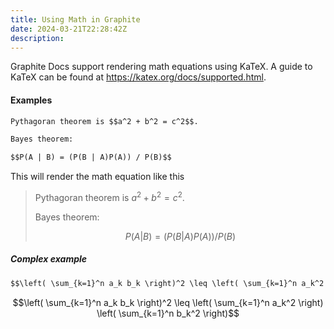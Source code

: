 ```yaml
---
title: Using Math in Graphite
date: 2024-03-21T22:28:42Z
description:
---
```


Graphite Docs support rendering math equations using KaTeX. A guide to KaTeX can be found at <https://katex.org/docs/supported.html>.

#### Examples

```markdown
Pythagoran theorem is $$a^2 + b^2 = c^2$$.

Bayes theorem:

$$P(A | B) = (P(B | A)P(A)) / P(B)$$
```

This will render the math equation like this

> Pythagoran theorem is $a^2 + b^2 = c^2$.
>
> Bayes theorem:
>
> $$P(A | B) = (P(B | A)P(A)) / P(B)$$

##### Complex example

```markdown
$$\left( \sum_{k=1}^n a_k b_k \right)^2 \leq \left( \sum_{k=1}^n a_k^2 \right) \left( \sum_{k=1}^n b_k^2 \right)$$
```

$$\left( \sum_{k=1}^n a_k b_k \right)^2 \leq \left( \sum_{k=1}^n a_k^2 \right) \left( \sum_{k=1}^n b_k^2 \right)$$
